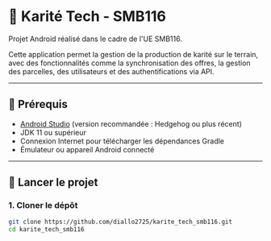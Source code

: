 # 📱 Karité Tech - SMB116

Projet Android réalisé dans le cadre de l'UE SMB116.

Cette application permet la gestion de la production de karité sur le terrain, avec des fonctionnalités comme la synchronisation des offres, la gestion des parcelles, des utilisateurs et des authentifications via API.

---

## 🔧 Prérequis

- [Android Studio](https://developer.android.com/studio) (version recommandée : Hedgehog ou plus récent)
- JDK 11 ou supérieur
- Connexion Internet pour télécharger les dépendances Gradle
- Émulateur ou appareil Android connecté

---

## 🚀 Lancer le projet

### 1. Cloner le dépôt

```bash
git clone https://github.com/diallo2725/karite_tech_smb116.git
cd karite_tech_smb116
